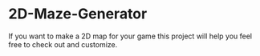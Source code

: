 # 2D-Maze-Generator
If you want to make a 2D map for your game this project will help you feel free to check out and customize.
